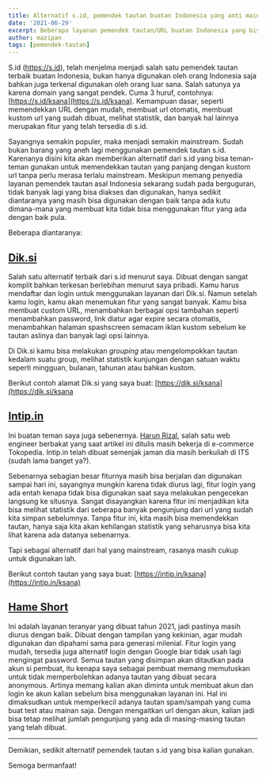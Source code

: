```yaml
---
title: Alternatif s.id, pemendek tautan buatan Indonesia yang anti mainstream
date: '2021-06-29'
excerpt: Beberapa layanan pemendek tautan/URL buatan Indonesia yang bisa menjadi alternatif dari s.id
author: mazipan
tags: [pemendek-tautan]
---
```


S.id (https://s.id), telah menjelma menjadi salah satu pemendek tautan terbaik buatan Indonesia, bukan hanya digunakan oleh orang Indonesia saja bahkan juga terkenal digunakan oleh orang luar sana.
Salah satunya ya karena domain yang sangat pendek. Cuma 3 huruf, contohnya: [https://s.id/ksana](https://s.id/ksana).
Kemampuan dasar, seperti memendekkan URL dengan mudah, membuat url otomatis, membuat kustom url yang sudah dibuat, melihat statistik, dan banyak hal lainnya merupakan fitur yang telah tersedia di s.id.

Sayangnya semakin populer, maka menjadi semakin mainstream. Sudah bukan barang yang aneh lagi menggunakan pemendek tautan s.id.
Karenanya disini kita akan memberikan alternatif dari s.id yang bisa teman-teman gunakan untuk memendekkan tautan yang panjang dengan kustom url tanpa perlu merasa terlalu mainstream.
Meskipun memang penyedia layanan pemendek tautan asal Indonesia sekarang sudah pada berguguran, tidak banyak lagi yang bisa diakses dan digunakan, hanya sedikit diantaranya yang masih bisa digunakan dengan baik tanpa ada kutu dimana-mana yang membuat kita tidak bisa menggunakan fitur yang ada dengan baik pula.

Beberapa diantaranya:

## [Dik.si](https://dik.si/)

Salah satu alternatif terbaik dari s.id menurut saya. Dibuat dengan sangat komplit bahkan terkesan berlebihan menurut saya pribadi.
Kamu harus mendaftar dan login untuk menggunakan layanan dari Dik.si.
Namun setelah kamu login, kamu akan menemukan fitur yang sangat banyak.
Kamu bisa membuat custom URL, menambahkan berbagai opsi tambahan seperti menambahkan password, link diatur agar expire secara otomatis, menambahkan halaman spashscreen semacam iklan kustom sebelum ke tautan aslinya dan banyak lagi opsi lainnya.

Di Dik.si kamu bisa melakukan *grouping* atau mengelompokkan tautan kedalam suatu group, melihat statistik kunjungan dengan satuan waktu seperti mingguan, bulanan, tahunan atau bahkan kustom.

Berikut contoh alamat Dik.si yang saya buat: [https://dik.si/ksana](https://dik.si/ksana

## [Intip.in](https://intip.in)

Ini buatan teman saya juga sebenernya. [Harun Rizal](https://github.com/harunrzl), salah satu web engineer berbakat yang saat artikel ini ditulis masih bekerja di e-commerce Tokopedia.
Intip.in telah dibuat semenjak jaman dia masih berkuliah di ITS (sudah lama banget ya?).

Sebenarnya sebagian besar fiturnya masih bisa berjalan dan digunakan sampai hari ini, sayangnya mungkin karena tidak diurus lagi, fitur login yang ada entah kenapa tidak bisa digunakan saat saya melakukan pengecekan langsung ke situsnya.
Sangat disayangkan karena fitur ini menjadikan kita bisa melihat statistik dari seberapa banyak pengunjung dari url yang sudah kita simpan sebelumnya.
Tanpa fitur ini, kita masih bisa memendekkan tautan, hanya saja kita akan kehilangan statistik yang seharusnya bisa kita lihat karena ada datanya sebenarnya.

Tapi sebagai alternatif dari hal yang mainstream, rasanya masih cukup untuk digunakan lah.

Berikut contoh tautan yang saya buat: [https://intip.in/ksana](https://intip.in/ksana)

## [Hame Short](https://ksana.in)

Ini adalah layanan teranyar yang dibuat tahun 2021, jadi pastinya masih diurus dengan baik.
Dibuat dengan tampilan yang kekinian, agar mudah digunakan dan dipahami sama para generasi milenial.
Fitur login yang mudah, tersedia juga alternatif login dengan Google biar tidak usah lagi mengingat password.
Semua tautan yang disimpan akan ditautkan pada akun si pembuat, itu kenapa saya sebagai pembuat memang memutuskan untuk tidak memperbolehkan adanya tautan yang dibuat secara anonymous.
Artinya memang kalian akan diminta untuk membuat akun dan login ke akun kalian sebelum bisa menggunakan layanan ini.
Hal ini dimaksudkan untuk memperkecil adanya tautan spam/sampah yang cuma buat test atau mainan saja.
Dengan mengaitkan url dengan akun, kalian jadi bisa tetap melihat jumlah pengunjung yang ada di masing-masing tautan yang telah dibuat.

----

Demikian, sedikit alternatif pemendek tautan s.id yang bisa kalian gunakan.

Semoga bermanfaat!

